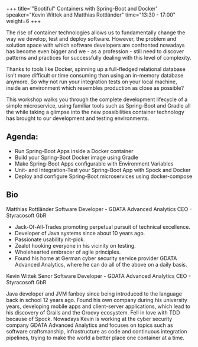 +++
title='"Bootiful" Containers with Spring-Boot and Docker'
speaker="Kevin Wittek and Matthias Rottländer"
time="13:30 - 17:00"
weight=6
+++

The rise of container technologies allows us to fundamentally change the way we develop, test and deploy software. However, the problem and solution space with which software developers are confronted nowadays has become even bigger and we - as a profession - still need to discover patterns and practices for successfully dealing with this level of complexity.

Thanks to tools like Docker, spinning up a full-fledged relational database isn’t more difficult or time consuming than using an in-memory database anymore. So why not run your integration tests on your local machine, inside an environment which resembles production as close as possible?

This workshop walks you through the complete development lifecycle of a simple microservice, using familiar tools such as Spring-Boot and Gradle all the while taking a glimpse into the new possibilities container technology has brought to our development and testing environments.

## Agenda:
* Run Spring-Boot Apps inside a Docker container
* Build your Spring-Boot Docker image using Gradle
* Make Spring-Boot Apps configurable with Environment Variables
* Unit- and Integration-Test your Spring-Boot App with Spock and Docker
* Deploy and configure Spring-Boot microservices using docker-compose



## Bio

Matthias Rottländer
Software Developer - GDATA Advanced Analytics
CEO - Styracosoft GbR

* Jack-Of-All-Trades promoting perpetual pursuit of technical excellence.
* Developer of Java systems since about 10 years ago.
* Passionate usability nit-pick.
* Zealot hooking everyone in his vicinity on testing.
* Wholehearted embracer of agile principles.
* Found his home at German cyber security service provider GDATA Advanced Analytics, where he can do all of the above on a daily basis.

Kevin Wittek
Senor Software Developer - GDATA Advanced Analytics
CEO - Styracosoft GbR

Java developer and JVM fanboy since being introduced to the language back in school 12 years ago. Found his own company during his university years, developing mobile apps and client-server applications, which lead to his discovery of Grails and the Groovy ecosystem. Fell in love with TDD because of Spock.
Nowadays Kevin is working at the cyber security company GDATA Advanced Analytics and focuses on topics such as software craftsmanship, infrastructure as code and continuous integration pipelines, trying to make the world a better place one container at a time.
